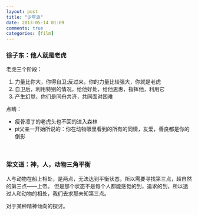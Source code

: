 ```yaml
---
layout: post
title: "少年派"
date: 2013-05-14 01:09
comments: true
categories: [film]
---
```


### 徐子东：他人就是老虎

老虎三个阶段：

1.  力量比你大，你得自卫;反过来，你的力量比较强大，你就是老虎
2.  自卫后，利用特别的情况，给他好处，给他恩惠，指挥他，利用它
3.  产生幻觉，你们是同舟共济，共同面对困难

点睛：

-   瘦骨凛丁的老虎头也不回的进入森林
-   pi父亲一开始所说的：你在动物眼里看到的所有的同情，友爱，善良都是你的倒影

 <!--more-->

### 梁文道：神，人，动物三角平衡

人与动物在船上相处，是两点，无法达到平衡状态，所以需要寻找第三点，超自然的第三点——上帝。
但是那个状态不是每个人都能感觉的到，追求的到，所以透过人和动物的相处，我们去求那未知第三点。

对于某种精神倾向的探讨。
